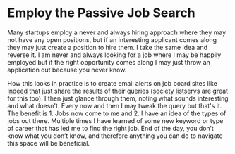 # Employ the Passive Job Search
Many startups employ a never and always hiring approach where they may not have any open positions, but if an interesting applicant comes along they may just create a position to hire them. I take the same idea and reverse it. I am never and always looking for a job where I may be happily employed but if the right opportunity comes along I may just throw an application out because you never know. 

How this looks in practice is to create email alerts on job board sites like [Indeed](https://www.indeed.com/) that just share the results of their queries ([society listservs](../general_tips/listservs.md) are great for this too). I then just glance through them, noting what sounds interesting and what doesn't. Every now and then I may tweak the query but that's it.  The benefit is 1. Jobs now come to me and 2. I have an idea of the types of jobs out there. Multiple times I have learned of some new keyword or type of career that has led me to find the right job.  End of the day, you don’t know what you don’t know, and therefore anything you can do to navigate this space will be beneficial.
